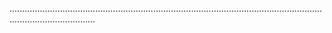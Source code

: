 ..............................................................................................................................................................
